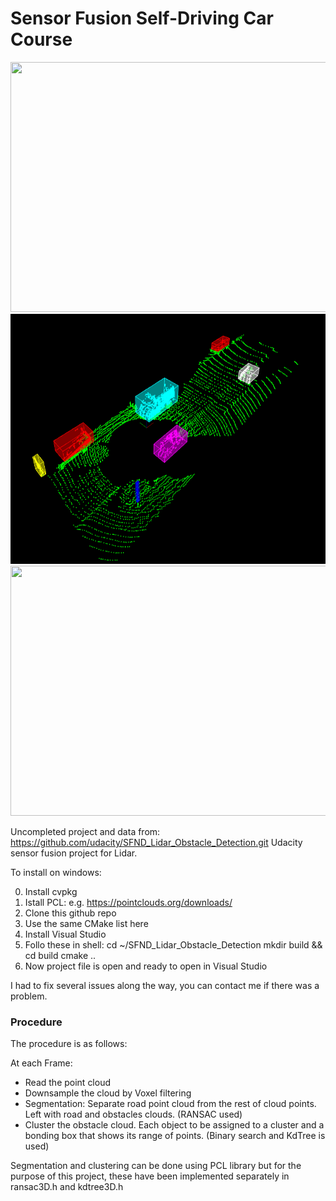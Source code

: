 # Sensor Fusion Self-Driving Car Course

<img src="media/ObstacleDetectionFPS.gif" width="700" height="400" />
<img src="media/dataset_1.png" width="700" height="400" />
<img src="media/dataset_2.gif" width="700" height="400" />

Uncompleted project and data from: https://github.com/udacity/SFND_Lidar_Obstacle_Detection.git
Udacity sensor fusion project for Lidar.

To install on windows:

0. Install cvpkg
1. Istall PCL: e.g. https://pointclouds.org/downloads/
2. Clone this github repo
3. Use the same CMake list here
4. Install Visual Studio
5. Follo these in shell:
   cd ~/SFND_Lidar_Obstacle_Detection
   mkdir build && cd build
   cmake ..
6. Now project file is open and ready to open in Visual Studio

I had to fix several issues along the way, you can contact me if there was a problem.

### Procedure

The procedure is as follows:

At each Frame:
- Read the point cloud
- Downsample the cloud by Voxel filtering
- Segmentation: Separate road point cloud from the rest of cloud points. Left with road and obstacles clouds. (RANSAC used)
- Cluster the obstacle cloud. Each object to be assigned to a cluster and a bonding box that shows its range of points. (Binary search and KdTree is used)

Segmentation and clustering can be done using PCL library but for the purpose of this project, these have been implemented separately in ransac3D.h and kdtree3D.h

